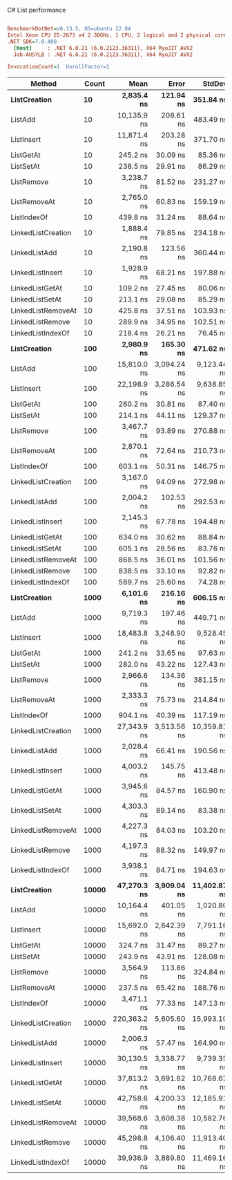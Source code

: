 C# List<T> performance
``` ini

BenchmarkDotNet=v0.13.5, OS=ubuntu 22.04
Intel Xeon CPU E5-2673 v4 2.30GHz, 1 CPU, 2 logical and 2 physical cores
.NET SDK=7.0.400
  [Host]     : .NET 6.0.21 (6.0.2123.36311), X64 RyuJIT AVX2
  Job-AUSYLB : .NET 6.0.21 (6.0.2123.36311), X64 RyuJIT AVX2

InvocationCount=1  UnrollFactor=1  

```
|             Method | Count |         Mean |       Error |       StdDev |       Median | Allocated |
|------------------- |------ |-------------:|------------:|-------------:|-------------:|----------:|
|       **ListCreation** |    **10** |   **2,835.4 ns** |   **121.94 ns** |    **351.84 ns** |   **2,800.0 ns** |    **1192 B** |
|            ListAdd |    10 |  10,135.9 ns |   208.61 ns |    483.49 ns |  10,100.0 ns |   81008 B |
|         ListInsert |    10 |  11,871.4 ns |   203.28 ns |    371.70 ns |  11,800.0 ns |   81008 B |
|          ListGetAt |    10 |     245.2 ns |    30.09 ns |     85.36 ns |     200.0 ns |     976 B |
|          ListSetAt |    10 |     238.5 ns |    29.91 ns |     86.29 ns |     250.0 ns |     976 B |
|         ListRemove |    10 |   3,238.7 ns |    81.52 ns |    231.27 ns |   3,200.0 ns |     976 B |
|       ListRemoveAt |    10 |   2,765.0 ns |    60.83 ns |    159.19 ns |   2,800.0 ns |     976 B |
|        ListIndexOf |    10 |     439.8 ns |    31.24 ns |     88.64 ns |     400.0 ns |     976 B |
| LinkedListCreation |    10 |   1,888.4 ns |    79.85 ns |    234.18 ns |   1,850.0 ns |    1496 B |
|      LinkedListAdd |    10 |   2,190.8 ns |   123.56 ns |    360.44 ns |   2,200.0 ns |    1024 B |
|   LinkedListInsert |    10 |   1,928.9 ns |    68.21 ns |    197.88 ns |   1,900.0 ns |    1024 B |
|    LinkedListGetAt |    10 |     109.2 ns |    27.45 ns |     80.06 ns |     100.0 ns |     976 B |
|    LinkedListSetAt |    10 |     213.1 ns |    29.08 ns |     85.29 ns |     200.0 ns |     976 B |
| LinkedListRemoveAt |    10 |     425.8 ns |    37.51 ns |    103.93 ns |     400.0 ns |     976 B |
|   LinkedListRemove |    10 |     289.9 ns |    34.95 ns |    102.51 ns |     300.0 ns |     976 B |
|  LinkedListIndexOf |    10 |     218.4 ns |    26.21 ns |     76.45 ns |     200.0 ns |     976 B |
|       **ListCreation** |   **100** |   **2,980.9 ns** |   **165.30 ns** |    **471.62 ns** |   **2,900.0 ns** |    **2160 B** |
|            ListAdd |   100 |  15,810.0 ns | 3,094.24 ns |  9,123.44 ns |  10,350.0 ns |   81008 B |
|         ListInsert |   100 |  22,198.9 ns | 3,286.54 ns |  9,638.85 ns |  28,700.0 ns |   81008 B |
|          ListGetAt |   100 |     260.2 ns |    30.81 ns |     87.40 ns |     200.0 ns |     976 B |
|          ListSetAt |   100 |     214.1 ns |    44.11 ns |    129.37 ns |     200.0 ns |     976 B |
|         ListRemove |   100 |   3,467.7 ns |    93.89 ns |    270.88 ns |   3,400.0 ns |     976 B |
|       ListRemoveAt |   100 |   2,870.1 ns |    72.64 ns |    210.73 ns |   2,900.0 ns |     976 B |
|        ListIndexOf |   100 |     603.1 ns |    50.31 ns |    146.75 ns |     600.0 ns |     976 B |
| LinkedListCreation |   100 |   3,167.0 ns |    94.09 ns |    272.98 ns |   3,100.0 ns |    5816 B |
|      LinkedListAdd |   100 |   2,004.2 ns |   102.53 ns |    292.53 ns |   2,000.0 ns |    1024 B |
|   LinkedListInsert |   100 |   2,145.3 ns |    67.78 ns |    194.48 ns |   2,100.0 ns |    1024 B |
|    LinkedListGetAt |   100 |     634.0 ns |    30.62 ns |     88.84 ns |     600.0 ns |     976 B |
|    LinkedListSetAt |   100 |     605.1 ns |    28.56 ns |     83.76 ns |     600.0 ns |     976 B |
| LinkedListRemoveAt |   100 |     868.5 ns |    36.01 ns |    101.56 ns |     900.0 ns |     976 B |
|   LinkedListRemove |   100 |     838.5 ns |    33.10 ns |     92.82 ns |     800.0 ns |     976 B |
|  LinkedListIndexOf |   100 |     589.7 ns |    25.60 ns |     74.28 ns |     600.0 ns |     976 B |
|       **ListCreation** |  **1000** |   **6,101.6 ns** |   **216.16 ns** |    **606.15 ns** |   **5,950.0 ns** |    **9400 B** |
|            ListAdd |  1000 |   9,719.3 ns |   197.46 ns |    449.71 ns |   9,750.0 ns |   81008 B |
|         ListInsert |  1000 |  18,483.8 ns | 3,248.90 ns |  9,528.45 ns |  12,700.0 ns |   81008 B |
|          ListGetAt |  1000 |     241.2 ns |    33.65 ns |     97.63 ns |     200.0 ns |     976 B |
|          ListSetAt |  1000 |     282.0 ns |    43.22 ns |    127.43 ns |     300.0 ns |     976 B |
|         ListRemove |  1000 |   2,966.6 ns |   134.36 ns |    381.15 ns |   2,900.0 ns |     976 B |
|       ListRemoveAt |  1000 |   2,333.3 ns |    75.73 ns |    214.84 ns |   2,300.0 ns |     976 B |
|        ListIndexOf |  1000 |     904.1 ns |    40.39 ns |    117.19 ns |     900.0 ns |     976 B |
| LinkedListCreation |  1000 |  27,343.9 ns | 3,513.56 ns | 10,359.81 ns |  21,600.0 ns |   49016 B |
|      LinkedListAdd |  1000 |   2,028.4 ns |    66.41 ns |    190.56 ns |   2,000.0 ns |    1024 B |
|   LinkedListInsert |  1000 |   4,003.2 ns |   145.75 ns |    413.48 ns |   4,000.0 ns |    1024 B |
|    LinkedListGetAt |  1000 |   3,945.6 ns |    84.57 ns |    160.90 ns |   3,950.0 ns |     976 B |
|    LinkedListSetAt |  1000 |   4,303.3 ns |    89.14 ns |     83.38 ns |   4,350.0 ns |     976 B |
| LinkedListRemoveAt |  1000 |   4,227.3 ns |    84.03 ns |    103.20 ns |   4,200.0 ns |     976 B |
|   LinkedListRemove |  1000 |   4,197.3 ns |    88.32 ns |    149.97 ns |   4,200.0 ns |     976 B |
|  LinkedListIndexOf |  1000 |   3,938.1 ns |    84.71 ns |    194.63 ns |   3,900.0 ns |     976 B |
|       **ListCreation** | **10000** |  **47,270.3 ns** | **3,909.04 ns** | **11,402.87 ns** |  **41,350.0 ns** |  **132376 B** |
|            ListAdd | 10000 |  10,164.4 ns |   401.05 ns |  1,020.80 ns |  10,000.0 ns |   81008 B |
|         ListInsert | 10000 |  15,692.0 ns | 2,642.39 ns |  7,791.16 ns |  11,050.0 ns |   81008 B |
|          ListGetAt | 10000 |     324.7 ns |    31.47 ns |     89.27 ns |     300.0 ns |     976 B |
|          ListSetAt | 10000 |     243.9 ns |    43.91 ns |    128.08 ns |     250.0 ns |     976 B |
|         ListRemove | 10000 |   3,564.9 ns |   113.86 ns |    324.84 ns |   3,500.0 ns |     976 B |
|       ListRemoveAt | 10000 |     237.5 ns |    65.42 ns |    188.76 ns |     200.0 ns |     976 B |
|        ListIndexOf | 10000 |   3,471.1 ns |    77.33 ns |    147.13 ns |   3,500.0 ns |     976 B |
| LinkedListCreation | 10000 | 220,363.2 ns | 5,605.60 ns | 15,993.10 ns | 213,699.5 ns |  481016 B |
|      LinkedListAdd | 10000 |   2,006.3 ns |    57.47 ns |    164.90 ns |   2,000.0 ns |    1024 B |
|   LinkedListInsert | 10000 |  30,130.5 ns | 3,338.77 ns |  9,739.35 ns |  35,300.0 ns |    1024 B |
|    LinkedListGetAt | 10000 |  37,813.2 ns | 3,691.62 ns | 10,768.63 ns |  31,700.0 ns |     976 B |
|    LinkedListSetAt | 10000 |  42,758.6 ns | 4,200.33 ns | 12,185.91 ns |  46,699.0 ns |     976 B |
| LinkedListRemoveAt | 10000 |  39,568.6 ns | 3,608.38 ns | 10,582.76 ns |  32,800.0 ns |     976 B |
|   LinkedListRemove | 10000 |  45,298.8 ns | 4,106.40 ns | 11,913.40 ns |  48,500.0 ns |     976 B |
|  LinkedListIndexOf | 10000 |  39,936.9 ns | 3,889.80 ns | 11,469.16 ns |  31,700.0 ns |     976 B |
